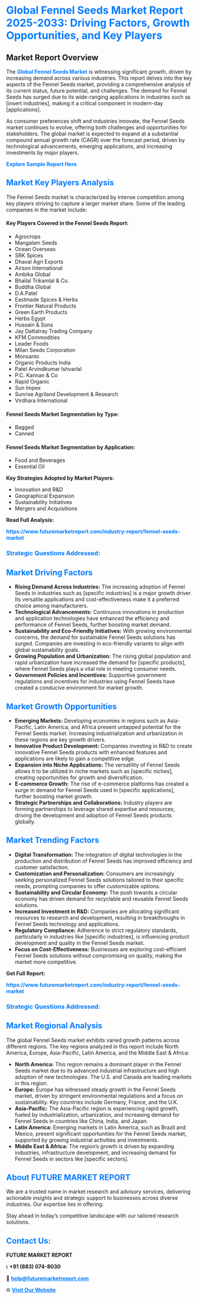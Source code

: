 <h1 style="color: #007BFF;">Global Fennel Seeds Market Report 2025-2033: Driving Factors, Growth Opportunities, and Key Players</h1>

<section id="overview">
<h2>Market Report Overview</h2>
<p>The <a href="https://www.futuremarketreport.com/industry-report/fennel-seeds-market" style="color: #007BFF; text-decoration: none;"><strong>Global Fennel Seeds Market</strong></a> is witnessing significant growth, driven by increasing demand across various industries. This report delves into the key aspects of the Fennel Seeds market, providing a comprehensive analysis of its current status, future potential, and challenges. The demand for Fennel Seeds has surged due to its wide-ranging applications in industries such as [insert industries], making it a critical component in modern-day [applications].</p>
<p>As consumer preferences shift and industries innovate, the Fennel Seeds market continues to evolve, offering both challenges and opportunities for stakeholders. The global market is expected to expand at a substantial compound annual growth rate (CAGR) over the forecast period, driven by technological advancements, emerging applications, and increasing investments by major players.</p>
</section>

<section id="overview">
<p><a href="https://www.futuremarketreport.com/request-sample/reportId=51410" style="color: #007BFF; text-decoration: none;"><strong>Explore Sample Report Here</strong></a></p>
</section>

<section id="key-players">
<h2 style="color: #007BFF;">Market Key Players Analysis</h2>
<p>The Fennel Seeds market is characterized by intense competition among key players striving to capture a larger market share. Some of the leading companies in the market include:</p>
<h4>Key Players Covered in the Fennel Seeds Report:</h4>
<ul><li>Agrocrops</li><li>Mangalam Seeds</li><li>Ocean Overseas</li><li>SRK Spices</li><li>Dhaval Agri Exports</li><li>Airson International</li><li>Ambika Global</li><li>Bhailal Trikamlal &amp; Co.</li><li>Buddha Global</li><li>D.A.Patel</li><li>Eastmade Spices &amp; Herbs</li><li>Frontier Natural Products</li><li>Green Earth Products</li><li>Herbs Egypt</li><li>Hussain &amp; Sons</li><li>Jay Dattatray Trading Company</li><li>KFM Commodities</li><li>Leader Foods</li><li>Milan Seeds Corporation</li><li>Monsanto</li><li>Organic Products India</li><li>Patel Arvindkumar Ishvarlal</li><li>P.C. Kannan &amp; Co</li><li>Rapid Organic</li><li>Sun Impex</li><li>Sunrise Agriland Development &amp; Research</li><li>Virdhara International</li></ul>
<h4>Fennel Seeds Market Segmentation by Type:</h4>
<ul><li>Bagged</li><li>Canned</li></ul>

<h4>Fennel Seeds Market Segmentation by Application:</h4>
<ul><li>Food and Beverages</li><li>Essential Oil</li></ul>
<p><strong>Key Strategies Adopted by Market Players:</strong></p>
<ul>
<li>Innovation and R&D</li>
<li>Geographical Expansion</li>
<li>Sustainability Initiatives</li>
<li>Mergers and Acquisitions</li>
</ul>
</section>

<section>
<p><strong>Read Full Analysis: </strong></p><a href="https://www.futuremarketreport.com/industry-report/fennel-seeds-market" style="color: #007BFF; text-decoration: none;"><strong>https://www.futuremarketreport.com/industry-report/fennel-seeds-market</strong></a>
<h3 style="color: #007BFF;">Strategic Questions Addressed:</h3>
</section>

<section id="driving-factors">
<h2 style="color: #007BFF;">Market Driving Factors</h2>
<ul>
<li><strong>Rising Demand Across Industries:</strong> The increasing adoption of Fennel Seeds in industries such as [specific industries] is a major growth driver. Its versatile applications and cost-effectiveness make it a preferred choice among manufacturers.</li>
<li><strong>Technological Advancements:</strong> Continuous innovations in production and application technologies have enhanced the efficiency and performance of Fennel Seeds, further boosting market demand.</li>
<li><strong>Sustainability and Eco-Friendly Initiatives:</strong> With growing environmental concerns, the demand for sustainable Fennel Seeds solutions has surged. Companies are investing in eco-friendly variants to align with global sustainability goals.</li>
<li><strong>Growing Population and Urbanization:</strong> The rising global population and rapid urbanization have increased the demand for [specific products], where Fennel Seeds plays a vital role in meeting consumer needs.</li>
<li><strong>Government Policies and Incentives:</strong> Supportive government regulations and incentives for industries using Fennel Seeds have created a conducive environment for market growth.</li>
</ul>
</section>

<section id="growth-opportunities">
<h2 style="color: #007BFF;">Market Growth Opportunities</h2>
<ul>
<li><strong>Emerging Markets:</strong> Developing economies in regions such as Asia-Pacific, Latin America, and Africa present untapped potential for the Fennel Seeds market. Increasing industrialization and urbanization in these regions are key growth drivers.</li>
<li><strong>Innovative Product Development:</strong> Companies investing in R&D to create innovative Fennel Seeds products with enhanced features and applications are likely to gain a competitive edge.</li>
<li><strong>Expansion into Niche Applications:</strong> The versatility of Fennel Seeds allows it to be utilized in niche markets such as [specific niches], creating opportunities for growth and diversification.</li>
<li><strong>E-commerce Growth:</strong> The rise of e-commerce platforms has created a surge in demand for Fennel Seeds used in [specific applications], further boosting market growth.</li>
<li><strong>Strategic Partnerships and Collaborations:</strong> Industry players are forming partnerships to leverage shared expertise and resources, driving the development and adoption of Fennel Seeds products globally.</li>
</ul>
</section>

<section id="trending-factors">
<h2 style="color: #007BFF;">Market Trending Factors</h2>
<ul>
<li><strong>Digital Transformation:</strong> The integration of digital technologies in the production and distribution of Fennel Seeds has improved efficiency and customer satisfaction.</li>
<li><strong>Customization and Personalization:</strong> Consumers are increasingly seeking personalized Fennel Seeds solutions tailored to their specific needs, prompting companies to offer customizable options.</li>
<li><strong>Sustainability and Circular Economy:</strong> The push towards a circular economy has driven demand for recyclable and reusable Fennel Seeds solutions.</li>
<li><strong>Increased Investment in R&D:</strong> Companies are allocating significant resources to research and development, resulting in breakthroughs in Fennel Seeds technology and applications.</li>
<li><strong>Regulatory Compliance:</strong> Adherence to strict regulatory standards, particularly in industries like [specific industries], is influencing product development and quality in the Fennel Seeds market.</li>
<li><strong>Focus on Cost-Effectiveness:</strong> Businesses are exploring cost-efficient Fennel Seeds solutions without compromising on quality, making the market more competitive.</li>
</ul>
</section>

<section>
<p><strong>Get Full Report: </strong></p><a href="https://www.futuremarketreport.com/industry-report/fennel-seeds-market" style="color: #007BFF; text-decoration: none;"><strong>https://www.futuremarketreport.com/industry-report/fennel-seeds-market</strong></a>
<h3 style="color: #007BFF;">Strategic Questions Addressed:</h3>
</section>


<section id="regional-analysis">
<h2 style="color: #007BFF;">Market Regional Analysis</h2>
<p>The global Fennel Seeds market exhibits varied growth patterns across different regions. The key regions analyzed in this report include North America, Europe, Asia-Pacific, Latin America, and the Middle East & Africa:</p>
<ul>
<li><strong>North America:</strong> This region remains a dominant player in the Fennel Seeds market due to its advanced industrial infrastructure and high adoption of new technologies. The U.S. and Canada are leading markets in this region.</li>
<li><strong>Europe:</strong> Europe has witnessed steady growth in the Fennel Seeds market, driven by stringent environmental regulations and a focus on sustainability. Key countries include Germany, France, and the U.K.</li>
<li><strong>Asia-Pacific:</strong> The Asia-Pacific region is experiencing rapid growth, fueled by industrialization, urbanization, and increasing demand for Fennel Seeds in countries like China, India, and Japan.</li>
<li><strong>Latin America:</strong> Emerging markets in Latin America, such as Brazil and Mexico, present significant opportunities for the Fennel Seeds market, supported by growing industrial activities and investments.</li>
<li><strong>Middle East & Africa:</strong> The region’s growth is driven by expanding industries, infrastructure development, and increasing demand for Fennel Seeds in sectors like [specific sectors].</li>
</ul>
</section>

<footer>
<h2 style="color: #007BFF;">About FUTURE MARKET REPORT</h2>
<p>We are a trusted name in market research and advisory services, delivering actionable insights and strategic support to businesses across diverse industries. Our expertise lies in offering:</p>

<p>Stay ahead in today’s competitive landscape with our tailored research solutions.</p>

<h2 style="color: #007BFF;">Contact Us:</h2>
<p><strong>FUTURE MARKET REPORT</strong></p>
<p>📞 <strong>+91 (883) 074-8030</strong></p>
<p>📧 <strong><a href="mailto:help@futuremarketreport.com" style="color: #007BFF;">help@futuremarketreport.com</a></strong></p>
<p>🌐 <strong><a href="https://www.futuremarketreport.com/" style="color: #007BFF;">Visit Our Website</a></strong></p>
</footer>